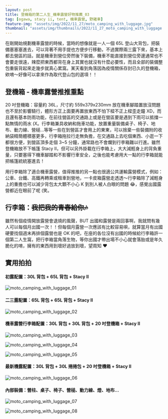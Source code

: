 ```yaml
---
layout: post
title: 登機箱的第二人生_機車露營好物推薦_03
tag: [ogawa, stacy ii, tent, 機車露營, 野雞車]
feature-img: "assets/img/2022/11_27/moto_camping_with_luggage.jpg"
thumbnail: "assets/img/thumbnails/2022/11_27_moto_camping_with_luggage.jpg"
---
```


在剛開始規劃機車露營的時候，當時的想像就是一人一個 65L 登山大背包，把裝備塞塞塞進去，可以背著不用手提也方便步行移動，不過實際兩三露下來，基本上都去營區的話，就是機車到營位旁然後下裝備，機車不能直接到營位旁邊通常也不會要走很遠，辣麼把東西都背在身上其實也就沒有什麼必要性，而且全部的裝備整包重裝背起來走幾步就真心累窩。某天看到角落因為疫情關係存封已久的登機箱，欸唷～好像可以拿來作為取代登山包的選項！！

## 登機箱 - 機車露營推推重點

  20 吋登機箱：容量約 36L，尺寸約 559x379x230mm 放在機車腳踏置放沒問題也不至於影響騎行，體形方正上面要再置放東西不怕下樑不正上樑歪走鐘 XD，而且還有基本防雨功能，在前往營區的交通路上或是在營區要是遇到下雨可以抵擋一點無情的雨水 (X。行李箱兼具收納和拖車功能，放置重量裝備桌子、椅子、地布、動力線、營槌…等等一些在到營區才會用上的東東，可以捨棄一些裝備附的收納袋精簡體積塞更多，行李箱拖拉行走無負擔，在交通路上去吃個東西、小逛一下都很方便，到營區頂多走個 3~5 分鐘，通常路也不會爛到行李箱難以行進。雖然登機箱放不下帳篷 Stacy II，但可以另外掛載在行李箱上，大大減輕身上的背負重量，只要塞得下機車腳踏和不影響行車安全，之後也能考慮用大一點的行李箱就能把帳篷統統塞進去！

  用行李箱除了適合機車露營，值得推推的另一點也很適公共運輸露營模式，例如：公車、台鐵、高鐵再轉乘或租車到營地，一卡皮箱露營走透透～行李箱除了減輕身上的重擔也可以減少背包太大顆不小心 K 到別人被人白眼的問題 😂，感覺出國露營都近在眼前了呢 (笑。

## 行李箱：~~我把我的青春給你🎶~~

雖然有個疫情開放露營會退燒的風聲，BUT 出國和露營是兩回事啊，我就問有幾人可以每個月出國一次！！但每個月露營一次應該有比較容易唄，就算當月有出國硬要找個週末再排個露營也是 OK 的吧，在座的各位沒有出國的時候給行李箱許一個第二人生窩，把行李箱當角落生物，等你出國才帶出場不小心就會落胎或是年久脆化的唷，擁有的東西用到壞好過放到壞，望周知 ❤️

## 實用拍拍

#### 初露配置：30L 背包 + 65L 背包 + Stacy II

![moto_camping_with_luggage_01](/assets/img/2022/11_27/moto_camping_with_luggage_01.jpg)

#### 二三露配置：65L 背包 + 65L 背包 + Stacy II

![moto_camping_with_luggage_02](/assets/img/2022/11_27/moto_camping_with_luggage_02.jpg)

#### 機車露營行李箱配置：30L 背包 + 30L 背包 + 20 吋登機箱 + Stacy II

![moto_camping_with_luggage_03](/assets/img/2022/11_27/moto_camping_with_luggage_03.jpg)

![moto_camping_with_luggage_04](/assets/img/2022/11_27/moto_camping_with_luggage_04.jpg)

![moto_camping_with_luggage_05](/assets/img/2022/11_27/moto_camping_with_luggage_05.jpg)


#### 最新機露配置：30L 背包 + 30L 捲捲包 + 20 吋登機箱 + Stacy II

![moto_camping_with_luggage_06](/assets/img/2022/11_27/moto_camping_with_luggage_06.jpg)

#### 內部裝備：營柱、桌子、椅子、營槌、動力線、燈、地布…

![moto_camping_with_luggage_07](/assets/img/2022/11_27/moto_camping_with_luggage_07.jpg)

![moto_camping_with_luggage_08](/assets/img/2022/11_27/moto_camping_with_luggage_08.jpg)
